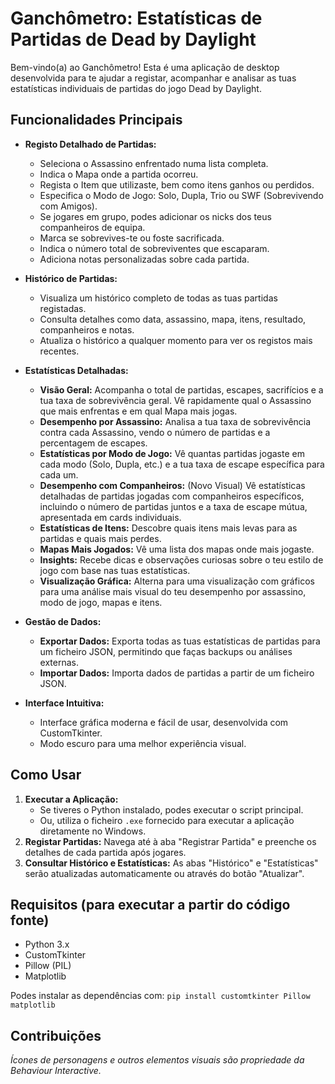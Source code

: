 # Ganchômetro: Estatísticas de Partidas de Dead by Daylight

Bem-vindo(a) ao Ganchômetro! Esta é uma aplicação de desktop desenvolvida para te ajudar a registar, acompanhar e analisar as tuas estatísticas individuais de partidas do jogo Dead by Daylight.

## Funcionalidades Principais

* **Registo Detalhado de Partidas:**
    * Seleciona o Assassino enfrentado numa lista completa.
    * Indica o Mapa onde a partida ocorreu.
    * Regista o Item que utilizaste, bem como itens ganhos ou perdidos.
    * Especifica o Modo de Jogo: Solo, Dupla, Trio ou SWF (Sobrevivendo com Amigos).
    * Se jogares em grupo, podes adicionar os nicks dos teus companheiros de equipa.
    * Marca se sobrevives-te ou foste sacrificada.
    * Indica o número total de sobreviventes que escaparam.
    * Adiciona notas personalizadas sobre cada partida.
    
* **Histórico de Partidas:**
    * Visualiza um histórico completo de todas as tuas partidas registadas.
    * Consulta detalhes como data, assassino, mapa, itens, resultado, companheiros e notas.
    * Atualiza o histórico a qualquer momento para ver os registos mais recentes.

* **Estatísticas Detalhadas:**
    * **Visão Geral:** Acompanha o total de partidas, escapes, sacrifícios e a tua taxa de sobrevivência geral. Vê rapidamente qual o Assassino que mais enfrentas e em qual Mapa mais jogas.
    * **Desempenho por Assassino:** Analisa a tua taxa de sobrevivência contra cada Assassino, vendo o número de partidas e a percentagem de escapes.
    * **Estatísticas por Modo de Jogo:** Vê quantas partidas jogaste em cada modo (Solo, Dupla, etc.) e a tua taxa de escape específica para cada um.
    * **Desempenho com Companheiros:** (Novo Visual) Vê estatísticas detalhadas de partidas jogadas com companheiros específicos, incluindo o número de partidas juntos e a taxa de escape mútua, apresentada em cards individuais.
    * **Estatísticas de Itens:** Descobre quais itens mais levas para as partidas e quais mais perdes.
    * **Mapas Mais Jogados:** Vê uma lista dos mapas onde mais jogaste.
    * **Insights:** Recebe dicas e observações curiosas sobre o teu estilo de jogo com base nas tuas estatísticas.
    * **Visualização Gráfica:** Alterna para uma visualização com gráficos para uma análise mais visual do teu desempenho por assassino, modo de jogo, mapas e itens.

* **Gestão de Dados:**
    * **Exportar Dados:** Exporta todas as tuas estatísticas de partidas para um ficheiro JSON, permitindo que faças backups ou análises externas.
    * **Importar Dados:** Importa dados de partidas a partir de um ficheiro JSON.

* **Interface Intuitiva:**
    * Interface gráfica moderna e fácil de usar, desenvolvida com CustomTkinter.
    * Modo escuro para uma melhor experiência visual.

## Como Usar

1.  **Executar a Aplicação:**
    * Se tiveres o Python instalado, podes executar o script principal.
    * Ou, utiliza o ficheiro `.exe` fornecido para executar a aplicação diretamente no Windows.
2.  **Registar Partidas:** Navega até à aba "Registrar Partida" e preenche os detalhes de cada partida após jogares.
3.  **Consultar Histórico e Estatísticas:** As abas "Histórico" e "Estatísticas" serão atualizadas automaticamente ou através do botão "Atualizar".

## Requisitos (para executar a partir do código fonte)

* Python 3.x
* CustomTkinter
* Pillow (PIL)
* Matplotlib

Podes instalar as dependências com:
`pip install customtkinter Pillow matplotlib`

## Contribuições

*Ícones de personagens e outros elementos visuais são propriedade da Behaviour Interactive.*
